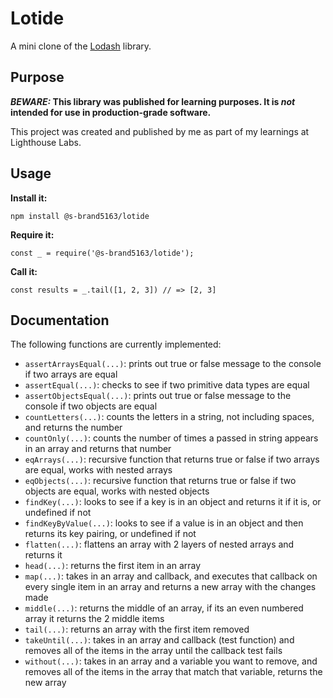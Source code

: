 # Lotide

A mini clone of the [Lodash](https://lodash.com) library.

## Purpose

**_BEWARE:_ This library was published for learning purposes. It is _not_ intended for use in production-grade software.**

This project was created and published by me as part of my learnings at Lighthouse Labs. 

## Usage

**Install it:**

`npm install @s-brand5163/lotide`

**Require it:**

`const _ = require('@s-brand5163/lotide');`

**Call it:**

`const results = _.tail([1, 2, 3]) // => [2, 3]`

## Documentation

The following functions are currently implemented:

* `assertArraysEqual(...)`: prints out true or false message to the console if two arrays are equal
* `assertEqual(...)`: checks to see if two primitive data types are equal
* `assertObjectsEqual(...)`: prints out true or false message to the console if two objects are equal
* `countLetters(...)`: counts the letters in a string, not including spaces, and returns the number
* `countOnly(...)`: counts the number of times a passed in string appears in an array and returns that number
* `eqArrays(...)`: recursive function that returns true or false if two arrays are equal, works with nested arrays
* `eqObjects(...)`: recursive function that returns true or false if two objects are equal, works with nested objects
* `findKey(...)`: looks to see if a key is in an object and returns it if it is, or undefined if not
* `findKeyByValue(...)`: looks to see if a value is in an object and then returns its key pairing, or undefined if not
* `flatten(...)`: flattens an array with 2 layers of nested arrays and returns it
* `head(...)`: returns the first item in an array
* `map(...)`: takes in an array and callback, and executes that callback on every single item in an array and returns a new array with the changes made
* `middle(...)`: returns the middle of an array, if its an even numbered array it returns the 2 middle items
* `tail(...)`: returns an array with the first item removed
* `takeUntil(...)`: takes in an array and callback (test function) and removes all of the items in the array until the callback test fails
* `without(...)`: takes in an array and a variable you want to remove, and removes all of the items in the array that match that variable, returns the new array